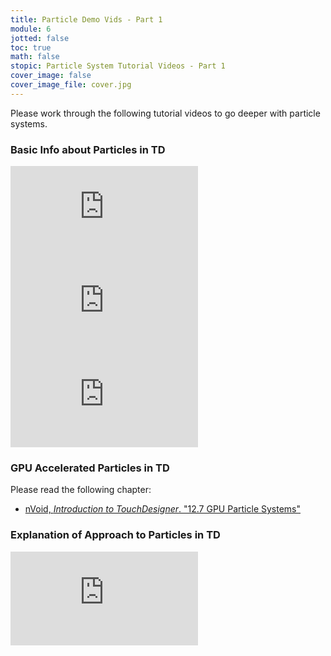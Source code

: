 ```yaml
---
title: Particle Demo Vids - Part 1
module: 6
jotted: false
toc: true
math: false
stopic: Particle System Tutorial Videos - Part 1
cover_image: false
cover_image_file: cover.jpg
---
```


Please work through the following tutorial videos to go deeper with particle systems.

### Basic Info about Particles in TD

<div class="embed-responsive embed-responsive-16by9"><iframe class="embed-responsive-item" src="https://www.youtube.com/embed/sc66u8N7UpE" frameborder="0" allow="accelerometer; autoplay; encrypted-media; gyroscope; picture-in-picture" allowfullscreen></iframe></div>

<div class="embed-responsive embed-responsive-16by9"><iframe class="embed-responsive-item" src="https://www.youtube.com/embed/AmcxBgvGDAo" frameborder="0" allow="accelerometer; autoplay; encrypted-media; gyroscope; picture-in-picture" allowfullscreen></iframe></div>

<div class="embed-responsive embed-responsive-16by9"><iframe class="embed-responsive-item" src="https://www.youtube.com/embed/zgDV3_o8Or4" frameborder="0" allow="accelerometer; autoplay; encrypted-media; gyroscope; picture-in-picture" allowfullscreen></iframe></div>

### GPU Accelerated Particles in TD

Please read the following chapter:

- [nVoid, _Introduction to TouchDesigner_. "12.7 GPU Particle Systems"](https://nvoid.gitbooks.io/introduction-to-touchdesigner/content/GLSL/12-7-GPU-Particle-Systems.html)

### Explanation of Approach to Particles in TD

<div class="embed-responsive embed-responsive-16by9"><iframe class="embed-responsive-item" src="https://www.youtube.com/embed/t6H2lq4TSkc" frameborder="0" allow="accelerometer; autoplay; encrypted-media; gyroscope; picture-in-picture" allowfullscreen></iframe></div>
